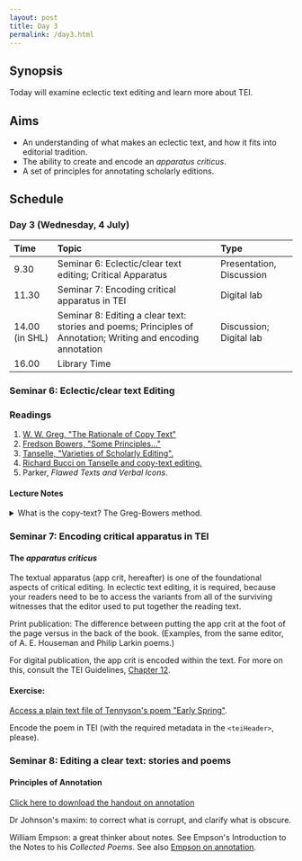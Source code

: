 ```yaml
---
layout: post
title: Day 3
permalink: /day3.html
---
```


## Synopsis

Today will examine eclectic text editing and learn more about TEI.

## Aims

- An understanding of what makes an eclectic text, and how it fits into editorial tradition.
- The ability to create and encode an *apparatus criticus*.
- A set of principles for annotating scholarly editions.

## Schedule

### Day 3 (Wednesday, 4 July)

Time | Topic | Type |
:----|:-----|:------|
9.30 | Seminar 6: Eclectic/clear text editing; Critical Apparatus | Presentation, Discussion |
11.30  | Seminar 7: Encoding critical apparatus in TEI | Digital lab |
14.00 (in SHL)  | Seminar 8: Editing a clear text: stories and poems; Principles of Annotation; Writing and encoding annotation | Discussion; Digital lab |
16.00 | Library Time |

### Seminar 6: Eclectic/clear text Editing

### Readings

1. [W. W. Greg, "The Rationale of Copy Text"](https://christopherohge.com/greg_rationale_copy-text.pdf)
2. [Fredson Bowers, "Some Principles..."](../readings/bowers_principles.pdf)
3. [Tanselle, "Varieties of Scholarly Editing".](../readings/tanselle_varieties_of_editing.pdf)
4. [Richard Bucci on Tanselle and copy-text editing.](https://christopherohge.com/bucci_on_tanselle_editing_without_copy-text.pdf)
5. Parker, *Flawed Texts and Verbal Icons*.

#### Lecture Notes

<details><summary>What is the copy-text? The Greg-Bowers method.</summary>

Authorial intention. The goal with so-called "copy-text" editing is to reconstruct the text that comes closest to the author's final intentions.

This comes out of two general scenarios:

1. We have an autograph manuscript and a later printing of the work.

2. We do not have a manuscript but we have multiple versions of the printed work.

In either scenario, the editor choses as "copy text" the earliest version, or (in some rare cases) some other version that appears to be closest to the author's final intentions (see Stephen Crane's *Red Badge of Courage* as an example of that rare case). Copy text is the basis of your own edited text. Some editors call it the "base text".

What did Greg actually argue?

The difference between manuscript-based classical scholarship to print-based editing (i.e. when no ms survives). What the more hasty devotees of the Lachmannian method "failed to understand, or at any rate sufficiently bear in mind, was that *authority is never absolute, but only relative*" (my emphasis).

"[T]he conception of 'copy-text' does not present itself to the classical and to the English editor in quite the same way; indeed, if I am right ... the classical theory of the 'best' or 'most authoritative' manuscript, whether it be held in a reasonable or in an obviously fallacious form, has really nothing to do with the English theory of 'copy-text' at all."

It's important to stress that Greg's ideas came out of the context of Renaissance literature, which presents a textual situation that is unique from, and requires different treatment than, more recent literature (i.e., from the nineteenth and twentieth century).

See Donald Reiman's essay in Greetham.

Authority and essence? "[W]e need to draw a distinction between the significant, or as I shall call 'substantive', readings of the text, those namely that affect the author's meaning or the *essence* of his expression, and others, such in general as spelling, punctuation, word-division, and the like, affecting mainly its formal presentation, which may be regarded as the accidents, or as I shall call them 'accidentals', of the text."

"This distinction is not arbitrary or theoretical, but has an immediate bearing on textual scholarship."

We only select a copy-text "on grounds of expediency."

*Substantives* versus *accidentals*: the editor is advised to select *substantive* (meaningful words) readings from the first or most authoritative printing and the *accidentals* (punctuation, spelling, capitalisation) from the manuscript or first printed source.

Individual choice in choosing among variants, including "the all-important matter of the choice of copy-text".

The tyranny of the copy-text: the failure to use individual judgment on variants and to understand the substantive and accidental differences.

E.g. Marlowe's *Doctor Faustus*. The so-called *B-text* (1616 printing) was used as copy-text in F. S. Boas's edition. He compared this to the *A-text* (1604 printing). Consider the opening line to Faustus's opening soliloquy:

>**A-text**: Bid *Oncaymaeon* farewell, *Galen* come... <br />
**B-text**: Bid *Oeconomy* farewell; and *Galen* come...

The name Oncaymaeon was misprinted from copies of the A-text in 1609 and 1611, and was reflected in the *B-text*. But the meter was disrupted, so the *B-text* also features a semi-colon followed by "and". Boas emended the copy-text to reflect the correct spelling of the name but kept the additons of the semi-colon and the "and" before *Galen*. What would you do?

Let's divert for a moment to consider Herman Melville's *Moby-Dick*. Ahab's soliloquy in Chapter 132, "The Symphony" includes an excellent textual editing puzzle:

>First American edition reads, "Is Ahab, Ahab?"<br />
First English edition reads: "Is it Ahab, Ahab?"

How can you chose?

Back to Greg: the circumstances of editing English texts "make it necessary to adopt in formal matters the guidance of some particular early text. If several extant texts of a work form an ancestral series, the *earliest* will naturally be selected." But this is the straightforward case. The more difficult case comes with multiple authoritative texts: "then although it will be necessary to choose one of them as copy-text, and to follow it in accidentals, this copy-text can be allowed no over-riding or even preponderant authority so far as substantive readings are concerned." The choice of readings depend on the individual judgement of the editor as to "intrinsic merit, so long as by 'merit' we mean the likelihood of their being what the author wrote rather than their appeal to the individual taste of the editor."

Sometimes the choice of copy-text "is a matter of convenience rather than of principle". Nevertheless, some principles:

1. whether the original reading can be attributed to the author;
2. whether a later reading is one that the author assented to;
3. If the answer to (1) is no, then the later reading will be right.
4. If the answer to (1) is yes, and no to (2), then the original reading should be retained;
5. If the answers to both (1) and (2) are yes, then the later reading should be adopted.

Greg's pragmatism: "The fact is that cases of revision differ so greatly in circumstances and character that it seems impossible to lay down any hard and fast rule as to when an editor should take the original edition as his copy-text and when the revised reprint."

Yet: "All that can be said is that if the original be selected, then the author's corrections must be incorporated; and that if the reprint be selected, then the original reading must be restored when that of the reprint is due to unauthorized variation."

"My desire is rather to provoke discussion than to lay down the law".

The Bowers method essentially stretches the argument to the context of nineteenth century editing. He indicates very plainly the authority of the manuscript, and that the default assumption of the editor is to privilege the manuscript over the printed source (if there is no evidence the author oversaw the printing, that is).

Example 1: Shakespeare: [*King Lear*](..readings/greg-on-king-lear.pdf) and [*Othello*](../readings/greg-on-othello.pdf). See Greg, from *Editorial Problems in Shakespeare* and [Brian Vickers](https://www.the-tls.co.uk/articles/public/norton-new-oxford-shakespeare/).

Example 2: Milton. See [Gaskell on *Comus*](../readings/Gaskell_on_Milton.pdf); see also Empson on Bentley's editing of Milton in *Some Versions of Pastoral*.

Example 3: Dickens's *David Copperfield*. [See Gaskell on Dickens](../readings/Gaskell_on_Dickens.pdf).

Example 4: [Mark Twain's *Adventures of Huckleberry Finn*](http://www.marktwainproject.org/xtf/view?docId=works/MTDP10000.xml;chunk.id=laf858;toc.depth=1;toc.id=la0854;citations=;style=work;brand=mtp#X).
</details>

### Seminar 7: Encoding critical apparatus in TEI

#### The *apparatus criticus*
The textual apparatus (app crit, hereafter) is one of the foundational aspects of critical editing. In eclectic text editing, it is required, because your readers need to be to access the variants from all of the surviving witnesses that the editor used to put together the reading text.

Print publication: The difference between putting the app crit at the foot of the page versus in the back of the book. (Examples, from the same editor, of A. E. Houseman and Philip Larkin poems.)

For digital publication, the app crit is encoded within the text. For more on this, consult the TEI Guidelines, [Chapter 12](http://www.tei-c.org/release/doc/tei-p5-doc/en/html/TC.html).  

#### Exercise:

[Access a plain text file of Tennyson's poem "Early Spring"](https://christopherohge.com/tennyson_early-spring.txt).

Encode the poem in TEI (with the required metadata in the `<teiHeader>`, please).

### Seminar 8: Editing a clear text: stories and poems

#### Principles of Annotation

[Click here to download the handout on annotation](../readings/on-notes.pdf)

Dr Johnson's maxim: to correct what is corrupt, and clarify what is obscure.

William Empson: a great thinker about notes. See Empson's Introduction to the Notes to his *Collected Poems*. See also [Empson on annotation](../readings/empson-obscurity-and-annotation.pdf).

